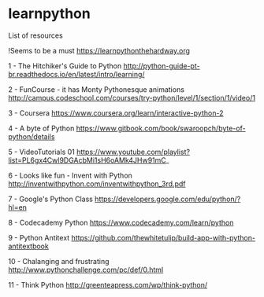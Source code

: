 # learnpython
List of resources

!Seems to be a must
https://learnpythonthehardway.org


1 - The Hitchiker's Guide to Python
http://python-guide-pt-br.readthedocs.io/en/latest/intro/learning/

2 - FunCourse - it has Monty Pythonesque animations
http://campus.codeschool.com/courses/try-python/level/1/section/1/video/1

3 - Coursera
https://www.coursera.org/learn/interactive-python-2

4 - A byte of Python
https://www.gitbook.com/book/swaroopch/byte-of-python/details

5 - VideoTutorials 01
https://www.youtube.com/playlist?list=PL6gx4Cwl9DGAcbMi1sH6oAMk4JHw91mC_

6 - Looks like fun - Invent with Python
http://inventwithpython.com/inventwithpython_3rd.pdf

7 - Google's Python Class
https://developers.google.com/edu/python/?hl=en

8 - Codecademy Python
https://www.codecademy.com/learn/python

9 - Python Antitext 
https://github.com/thewhitetulip/build-app-with-python-antitextbook

10 - Chalanging and frustrating
http://www.pythonchallenge.com/pc/def/0.html

11 - Think Python
http://greenteapress.com/wp/think-python/
